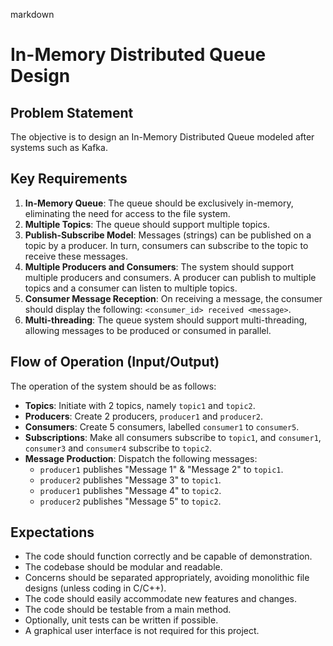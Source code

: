 markdown
# In-Memory Distributed Queue Design

## Problem Statement

The objective is to design an In-Memory Distributed Queue modeled after systems such as Kafka.

## Key Requirements

1. **In-Memory Queue**: The queue should be exclusively in-memory, eliminating the need for access to the file system.
2. **Multiple Topics**: The queue should support multiple topics.
3. **Publish-Subscribe Model**: Messages (strings) can be published on a topic by a producer. In turn, consumers can subscribe to the topic to receive these messages.
4. **Multiple Producers and Consumers**: The system should support multiple producers and consumers. A producer can publish to multiple topics and a consumer can listen to multiple topics.
5. **Consumer Message Reception**: On receiving a message, the consumer should display the following: `<consumer_id> received <message>`.
6. **Multi-threading**: The queue system should support multi-threading, allowing messages to be produced or consumed in parallel.

## Flow of Operation (Input/Output)

The operation of the system should be as follows:

- **Topics**: Initiate with 2 topics, namely `topic1` and `topic2`.
- **Producers**: Create 2 producers, `producer1` and `producer2`.
- **Consumers**: Create 5 consumers, labelled `consumer1` to `consumer5`.
- **Subscriptions**: Make all consumers subscribe to `topic1`, and `consumer1`, `consumer3` and `consumer4` subscribe to `topic2`.
- **Message Production**: Dispatch the following messages:
  - `producer1` publishes "Message 1" & "Message 2" to `topic1`.
  - `producer2` publishes "Message 3" to `topic1`.
  - `producer1` publishes "Message 4" to `topic2`.
  - `producer2` publishes "Message 5" to `topic2`.

## Expectations

- The code should function correctly and be capable of demonstration.
- The codebase should be modular and readable.
- Concerns should be separated appropriately, avoiding monolithic file designs (unless coding in C/C++).
- The code should easily accommodate new features and changes.
- The code should be testable from a main method.
- Optionally, unit tests can be written if possible.
- A graphical user interface is not required for this project.

